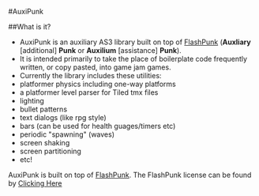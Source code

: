 #AuxiPunk


##What is it?
* AuxiPunk is an auxiliary AS3 library built on top of [FlashPunk](https://github.com/Draknek/FlashPunk "FlashPunk") (**Auxliary** [additional] **Punk** or **Auxilium** [assistance] **Punk**).   
* It is intended primarily to take the place of boilerplate code frequently written, or copy pasted, into game jam games.
* Currently the library includes these utilities: 
 * platformer physics including one-way platforms
 * a platformer level parser for Tiled tmx files
 * lighting
 * bullet patterns
 * text dialogs (like rpg style)
 * bars (can be used for health guages/timers etc)
 * periodic "spawning" (waves)
 * screen shaking
 * screen partitioning 
 * etc!

AuxiPunk is built on top of [FlashPunk](https://github.com/Draknek/FlashPunk "FlashPunk"). The FlashPunk license can be found by [Clicking Here](https://github.com/Draknek/FlashPunk/blob/master/license.txt "FlashPunk License")


